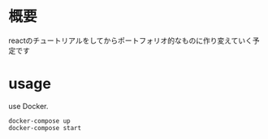 # 概要
reactのチュートリアルをしてからポートフォリオ的なものに作り変えていく予定です

# usage
use Docker.
```
docker-compose up
docker-compose start
```